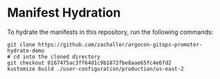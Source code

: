 # Manifest Hydration

To hydrate the manifests in this repository, run the following commands:

```shell
git clone https://github.com/zachaller/argocon-gitops-promoter-hydrate-demo
# cd into the cloned directory
git checkout 8167475ac3ff64d1c9b1872fbe8aae65fc4e6fd2
kustomize build ./user-configuration/production/us-east-2
```
